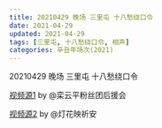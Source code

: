 ```yaml
---
title: 20210429 晚场 三里屯 十八愁绕口令
date: 2021-04-29
updated: 2021-04-29
tags: [三里屯, 十八愁绕口令, 相声] 
categories: 辛丑年场次(2021)
---
```

20210429 晚场 三里屯 十八愁绕口令

[视频源1](https://m.weibo.cn/6574451359/4631465592099658  ) by @栾云平粉丝团后援会

[视频源2](https://m.weibo.cn/1950216183/4631452455800808) by @灯花映祈安